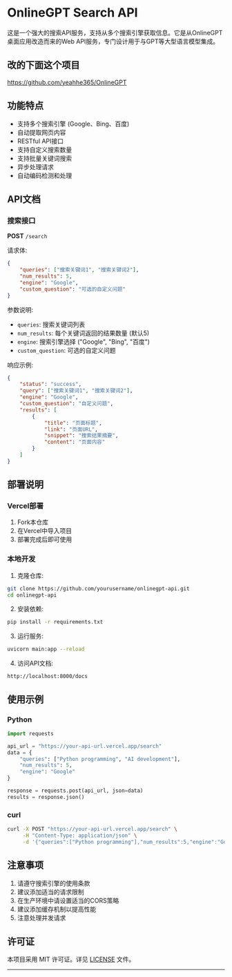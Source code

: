 # OnlineGPT Search API

这是一个强大的搜索API服务，支持从多个搜索引擎获取信息。它是从OnlineGPT桌面应用改造而来的Web API服务，专门设计用于与GPT等大型语言模型集成。


## 改的下面这个项目

https://github.com/yeahhe365/OnlineGPT

## 功能特点

- 支持多个搜索引擎 (Google、Bing、百度)
- 自动提取网页内容
- RESTful API接口
- 支持自定义搜索数量
- 支持批量关键词搜索
- 异步处理请求
- 自动编码检测和处理

## API文档

### 搜索接口

**POST** `/search`

请求体:
```json
{
    "queries": ["搜索关键词1", "搜索关键词2"],
    "num_results": 5,
    "engine": "Google",
    "custom_question": "可选的自定义问题"
}
```

参数说明:
- `queries`: 搜索关键词列表
- `num_results`: 每个关键词返回的结果数量 (默认5)
- `engine`: 搜索引擎选择 ("Google", "Bing", "百度")
- `custom_question`: 可选的自定义问题

响应示例:
```json
{
    "status": "success",
    "query": ["搜索关键词1", "搜索关键词2"],
    "engine": "Google",
    "custom_question": "自定义问题",
    "results": [
        {
            "title": "页面标题",
            "link": "页面URL",
            "snippet": "搜索结果摘要",
            "content": "页面内容"
        }
    ]
}
```

## 部署说明

### Vercel部署

1. Fork本仓库
2. 在Vercel中导入项目
3. 部署完成后即可使用

### 本地开发

1. 克隆仓库:
```bash
git clone https://github.com/yourusername/onlinegpt-api.git
cd onlinegpt-api
```

2. 安装依赖:
```bash
pip install -r requirements.txt
```

3. 运行服务:
```bash
uvicorn main:app --reload
```

4. 访问API文档:
```
http://localhost:8000/docs
```

## 使用示例

### Python
```python
import requests

api_url = "https://your-api-url.vercel.app/search"
data = {
    "queries": ["Python programming", "AI development"],
    "num_results": 5,
    "engine": "Google"
}

response = requests.post(api_url, json=data)
results = response.json()
```

### curl
```bash
curl -X POST "https://your-api-url.vercel.app/search" \
     -H "Content-Type: application/json" \
     -d '{"queries":["Python programming"],"num_results":5,"engine":"Google"}'
```

## 注意事项

1. 请遵守搜索引擎的使用条款
2. 建议添加适当的请求限制
3. 在生产环境中请设置适当的CORS策略
4. 建议添加缓存机制以提高性能
5. 注意处理并发请求


## 许可证

本项目采用 MIT 许可证。详见 [LICENSE](LICENSE) 文件。

---
